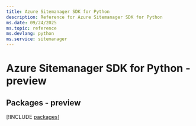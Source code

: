 ```yaml
---
title: Azure Sitemanager SDK for Python
description: Reference for Azure Sitemanager SDK for Python
ms.date: 09/24/2025
ms.topic: reference
ms.devlang: python
ms.service: sitemanager
---
```

# Azure Sitemanager SDK for Python - preview
## Packages - preview
[!INCLUDE [packages](sitemanager-index.md)]